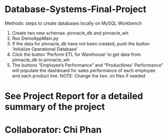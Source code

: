 # Database-Systems-Final-Project
Methods: steps to create databases locally on MySQL Workbench
1.	Create two new schemas: pinnacle_db and pinnacle_wh
2.	Run DemoAppMain.py
3.	If the data for pinnacle_db have not been created, push the button ‘Initialize Operational Database’
4.	Click the button ‘Perform ETL for Warehouse’ to get data from pinnacle_db to pinnacle_wh
5.	The buttons “Employee’s Performance” and “Productlines' Performance” will populate the dashboard for sales performance of each employee and each product line.
NOTE: Change the two .ini files if needed

# See Project Report for a detailed summary of the project
# Collaborator: Chi Phan
